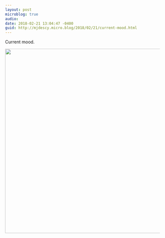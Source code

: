```yaml
---
layout: post
microblog: true
audio: 
date: 2018-02-21 13:04:47 -0400
guid: http://mjdescy.micro.blog/2018/02/21/current-mood.html
---
```

Current mood.

<img src="http://mjdescy.micro.blog/uploads/2018/efdbd39fce.jpg" width="600" height="600" />

